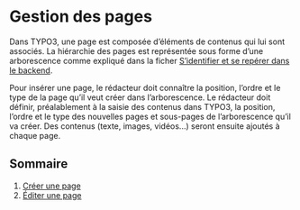 # Gestion des pages

Dans TYPO3, une page est composée d’éléments de contenus qui lui sont associés. La hiérarchie des pages est représentée sous forme d’une arborescence comme expliqué dans la ficher [S’identifier et se repérer dans le backend](../se-reperer-dans-le-backend.md).

Pour insérer une page, le rédacteur doit connaître la position, l’ordre et le type de la page qu’il veut créer dans l’arborescence. Le rédacteur doit définir, préalablement à la saisie des contenus dans TYPO3, la position, l’ordre et le type des nouvelles pages et sous-pages de l’arborescence qu’il va créer. Des contenus \(texte, images, vidéos...\) seront ensuite ajoutés à chaque page.

## Sommaire

1. [Créer une page](creer-une-page.md)
2. [Éditer une page](editer-une-page.md)


